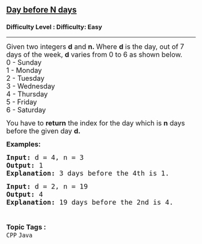<h2><a href="https://www.geeksforgeeks.org/problems/days-before-n-days/1?page=1&category=Java&difficulty=Easy&status=unsolved&sortBy=submissions">Day before N days</a></h2><h3>Difficulty Level : Difficulty: Easy</h3><hr><div class="problems_problem_content__Xm_eO"><p><span style="font-size: 18px;">Given two integers <strong>d</strong> and <strong>n.&nbsp;</strong>Where <strong>d</strong> is the day, out of 7 days of the week, <strong>d</strong> varies from 0 to 6 as shown below.<br></span><span style="font-size: 18px;">0 - Sunday<br></span><span style="font-size: 18px;">1 -&nbsp;Monday<br></span><span style="font-size: 18px;">2 -&nbsp;Tuesday<br></span><span style="font-size: 18px;">3 -&nbsp;Wednesday<br></span><span style="font-size: 18px;">4 -&nbsp;Thursday<br></span><span style="font-size: 18px;">5 - Friday<br></span><span style="font-size: 18px;">6 - Saturday</span></p>
<p><span style="font-size: 18px;">You have to <strong>return</strong> the index for the day which is <strong>n</strong>&nbsp;days before the given day&nbsp;<strong>d.</strong></span></p>
<p><span style="font-size: 18px;"><strong>Examples:</strong><strong> </strong></span></p>
<pre><span style="font-size: 18px;"><strong>Input: </strong>d = 4, n = 3
<strong>Output: </strong>1
<strong>Explanation: </strong>3 days before the 4th is 1.</span></pre>
<pre><span style="font-size: 18px;"><strong>Input: </strong>d = 2, n = 19
<strong>Output: </strong>4
<strong>Explanation: </strong>19 days before the 2nd is 4.</span><span style="font-size: 18px;"><br></span></pre></div><br><p><span style=font-size:18px><strong>Topic Tags : </strong><br><code>CPP</code>&nbsp;<code>Java</code>&nbsp;